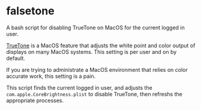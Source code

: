 # falsetone
A bash script for disabling TrueTone on MacOS for the current logged in user.

[TrueTone](https://support.apple.com/en-us/HT208909) is a MacOS feature that adjusts the white point and color output of displays on many MacOS systems. This setting is per user and on by default. 

If you are trying to administrate a MacOS environment that relies on color accurate work, this setting is a pain.

This script finds the current logged in user, and adjusts the `com.apple.CoreBrightness.plist` to disable TrueTone, then refreshs the appropriate processes.
